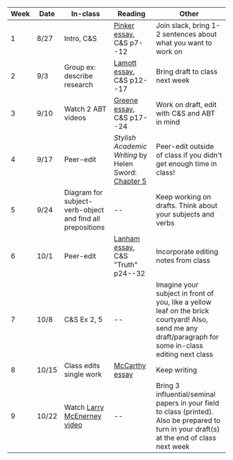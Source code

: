 | Week | Date | In-class | Reading | Other |
| --- | --- | --- | --- | --- |
| 1  | 8/27 | Intro, C&S | [Pinker essay](../6110-papers/pinker.pdf), C&S p7--12 | Join slack, bring 1-2 sentences about what you want to work on |
| 2 | 9/3 | Group ex: describe research | [Lamott essay](../6110-papers/lamott.pdf), C&S p12--17 | Bring draft to class next week |
| 3 | 9/10 | Watch 2 ABT videos | [Greene essay](../6110-papers/greene.pdf), C&S p17--24 | Work on draft, edit with C&S and ABT in mind |
| 4 | 9/17 | Peer-edit | *Stylish Academic Writing* by Helen Sword: [Chapter 5](../6110-papers/Sword-chapter5.pdf) | Peer-edit outside of class if you didn't get enough time in class! |
| 5 | 9/24 | Diagram for subject-verb-object and find all prepositions | -- | Keep working on drafts. Think about your subjects and verbs |
| 6 | 10/1 | Peer-edit | [Lanham essay](../6110-papers/lanham.pdf), C&S "Truth" p24--32 | Incorporate editing notes from class |
| 7 | 10/8 | C&S Ex 2, 5 | -- | Imagine your subject in front of you, like a yellow leaf on the brick courtyard! Also, send me any draft/paragraph for some in-class editing next class |
| 8 | 10/15 | Class edits single work | [McCarthy essay](../6110-papers/mccarthy.pdf) | Keep writing |
| 9 | 10/22 | Watch [Larry McEnerney video](https://www.youtube.com/watch?v=vtIzMaLkCaM) | -- | Bring 3 influential/seminal papers in your field to class (printed). Also be prepared to turn in your draft(s) at the end of class next week |
